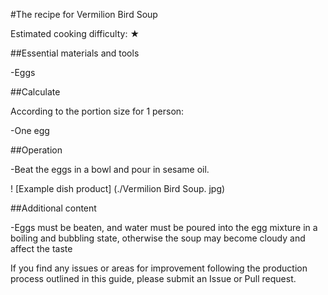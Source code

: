 #The recipe for Vermilion Bird Soup

Estimated cooking difficulty: ★

##Essential materials and tools

-Eggs

##Calculate

According to the portion size for 1 person:

-One egg

##Operation

-Beat the eggs in a bowl and pour in sesame oil.

! [Example dish product] (./Vermilion Bird Soup. jpg)

##Additional content

-Eggs must be beaten, and water must be poured into the egg mixture in a boiling and bubbling state, otherwise the soup may become cloudy and affect the taste

If you find any issues or areas for improvement following the production process outlined in this guide, please submit an Issue or Pull request.